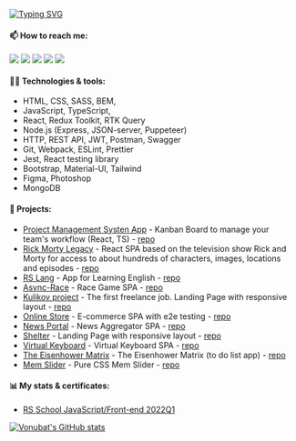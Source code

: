 [![Typing SVG](https://readme-typing-svg.demolab.com?font=Fira+Code&pause=1000&color=40c463&width=435&lines=Hi%2C+I'm+Egor;Front-end+Developer)](https://git.io/typing-svg)

#### 📫 How to reach me:

[<img src="https://img.shields.io/badge/Gmail-D14836?style=for-the-badge&logo=gmail&logoColor=white">](mailto:vonubat@gmail.com)
[<img src="https://img.shields.io/badge/Telegram-2CA5E0?style=for-the-badge&logo=telegram&logoColor=white">](https://t.me/mortally_happy)
[<img src="https://img.shields.io/badge/%3CDiscord%3E-%237289DA.svg?style=for-the-badge&logo=discord&logoColor=white">](https://discordapp.com/users/750047594432036885)
[<img src="https://img.shields.io/badge/Skype-%2300AFF0.svg?style=for-the-badge&logo=Skype&logoColor=white">](https://join.skype.com/invite/oIbhH4O0J6H8)
[<img src="https://img.shields.io/badge/linkedin-%230077B5.svg?style=for-the-badge&logo=linkedin&logoColor=white">](https://www.linkedin.com/in/egor-tabunov/)

#### 👨‍💻 Technologies & tools:

- HTML, CSS, SASS, BEM,
- JavaScript, TypeScript,
- React, Redux Toolkit, RTK Query
- Node.js (Express, JSON-server, Puppeteer)
- HTTP, REST API, JWT, Postman, Swagger
- Git, Webpack, ESLint, Prettier
- Jest, React testing library
- Bootstrap, Material-UI, Tailwind
- Figma, Photoshop
- MongoDB


#### 💾 Projects:

- [Project Management Systen App](https://project-management-system-app.netlify.app/) - Kanban Board to manage your team's workflow (React, TS) - [repo](https://github.com/Vonubat/project-management-app/tree/develop)
- [Rick Morty Legacy](https://react-ram-app.netlify.app/) - React SPA based on the television show Rick and Morty for access to about hundreds of characters, images, locations and episodes - [repo](https://github.com/Vonubat/rick-morty-legacy)
- [RS Lang](https://vonubat.github.io/rs-lang/) - App for Learning English - [repo](https://github.com/Vonubat/rs-lang)
- [Async-Race](https://vonubat.github.io/async-race/) - Race Game SPA - [repo](https://github.com/Vonubat/async-race)
- [Kulikov project](https://vonubat.github.io/kulikov-project/) - The first freelance job. Landing Page with responsive layout - [repo](https://github.com/Vonubat/kulikov-project)
- [Online Store](https://vonubat.github.io/online-store/) - E-commerce SPA with e2e testing - [repo](https://github.com/Vonubat/online-store)
- [News Portal](https://vonubat.github.io/news-portal) - News Aggregator SPA - [repo](https://github.com/Vonubat/news-portal)
- [Shelter](https://vonubat.github.io/shelter) - Landing Page with responsive layout - [repo](https://github.com/Vonubat/shelter)
- [Virtual Keyboard](https://vonubat.github.io/virtual-keyboard/) - Virtual Keyboard SPA - [repo](https://github.com/Vonubat/virtual-keyboard)
- [The Eisenhower Matrix](https://vonubat.github.io/eisenhower-matrix/) - The Eisenhower Matrix (to do list app) - [repo](https://github.com/Vonubat/eisenhower-matrix)
- [Mem Slider](https://vonubat.github.io/css-mem-slider) - Pure CSS Mem Slider - [repo](https://github.com/Vonubat/css-mem-slider)

#### 📊 My stats & certificates:

 - [RS School JavaScript/Front-end 2022Q1](https://app.rs.school/certificate/7zftoev0)

[![Vonubat's GitHub stats](https://github-readme-stats.vercel.app/api?username=Vonubat&show_icons=true&theme=graywhite)](https://github.com/anuraghazra/github-readme-stats)
